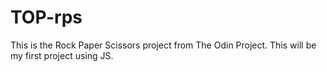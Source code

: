 # TOP-rps
This is the Rock Paper Scissors project from The Odin Project. This will be my first project using JS.